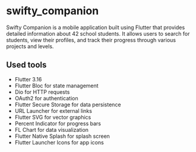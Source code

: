 # swifty_companion

Swifty Companion is a mobile application built using Flutter that provides detailed information about 42 school students. It allows users to search for students, view their profiles, and track their progress through various projects and levels.

## Used tools

- Flutter 3.16
- Flutter Bloc for state management
- Dio for HTTP requests
- OAuth2 for authentication
- Flutter Secure Storage for data persistence
- URL Launcher for external links
- Flutter SVG for vector graphics
- Percent Indicator for progress bars
- FL Chart for data visualization
- Flutter Native Splash for splash screen
- Flutter Launcher Icons for app icons
